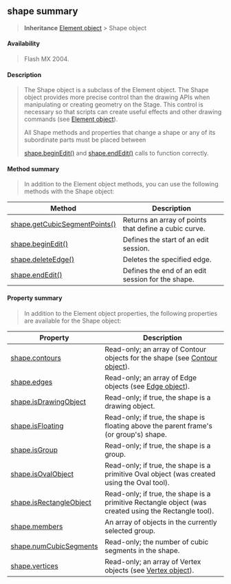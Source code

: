 ## shape summary

> **Inheritance** [Element object](#_bookmark374) \> Shape object

#### Availability

> Flash MX 2004.

#### Description

> The Shape object is a subclass of the Element object. The Shape object provides more precise control than the drawing APIs when manipulating or creating geometry on the Stage. This control is necessary so that scripts can create useful effects and other drawing commands (see [Element object](#_bookmark374)).
>
> All Shape methods and properties that change a shape or any of its subordinate parts must be placed between
>
> [shape.beginEdit()](#shape.beginEdit()) and [shape.endEdit()](#_bookmark812) calls to function correctly.

#### Method summary

> In addition to the Element object methods, you can use the following methods with the Shape object:

| **Method**                                     | **Description**                                       |
|------------------------------------------------|-------------------------------------------------------|
| [shape.getCubicSegmentPoints()](#_bookmark813) | Returns an array of points that define a cubic curve. |
| [shape.beginEdit()](#shape.beginEdit())        | Defines the start of an edit session.                 |
| [shape.deleteEdge()](#_bookmark810)            | Deletes the specified edge.                           |
| [shape.endEdit()](#_bookmark812)               | Defines the end of an edit session for the shape.     |

#### Property summary

> In addition to the Element object properties, the following properties are available for the Shape object:

| **Property**                             | **Description**                                                                                       |
|------------------------------------------|-------------------------------------------------------------------------------------------------------|
| [shape.contours](#_bookmark809)          | Read-only; an array of Contour objects for the shape (see [Contour object](#_bookmark109)).           |
| [shape.edges](#_bookmark811)             | Read-only; an array of Edge objects (see [Edge object](#_bookmark362)).                               |
| [shape.isDrawingObject](#_bookmark815)   | Read-only; if true, the shape is a drawing object.                                                    |
| [shape.isFloating](#_bookmark817)        | Read-only; if true, the shape is floating above the parent frame's (or group's) shape.                |
| [shape.isGroup](#_bookmark818)           | Read-only; if true, the shape is a group.                                                             |
| [shape.isOvalObject](#_bookmark819)      | Read-only; if true, the shape is a primitive Oval object (was created using the Oval tool).           |
| [shape.isRectangleObject](#_bookmark821) | Read-only; if true, the shape is a primitive Rectangle object (was created using the Rectangle tool). |
| [shape.members](#_bookmark823)           | An array of objects in the currently selected group.                                                  |
| [shape.numCubicSegments](#_bookmark824)  | Read-only; the number of cubic segments in the shape.                                                 |
| [shape.vertices](#_bookmark825)          | Read-only; an array of Vertex objects (see [Vertex object](#_bookmark1133)).                          |

<span id="shape.beginEdit()" class="anchor"></span>
